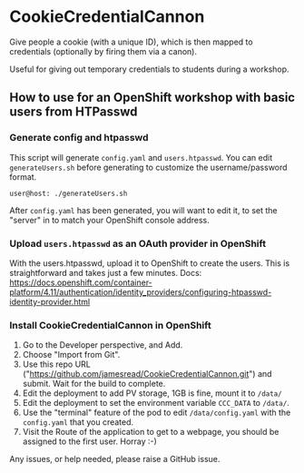 # CookieCredentialCannon

Give people a cookie (with a unique ID), which is then mapped to credentials (optionally by firing them via a canon).

Useful for giving out temporary credentials to students during a workshop.

## How to use for an OpenShift workshop with basic users from HTPasswd

### Generate config and htpasswd 

This script will generate `config.yaml` and `users.htpasswd`. You can edit `generateUsers.sh` before generating to customize the username/password format.

```
user@host: ./generateUsers.sh
```

After `config.yaml` has been generated, you will want to edit it, to set the "server" in to match your OpenShift console address.

### Upload `users.htpasswd` as an OAuth provider in OpenShift

With the users.htpasswd, upload it to OpenShift to create the users. This is straightforward and takes just a few minutes. Docs: https://docs.openshift.com/container-platform/4.11/authentication/identity_providers/configuring-htpasswd-identity-provider.html

### Install CookieCredentialCannon in OpenShift

1. Go to the Developer perspective, and Add.
2. Choose "Import from Git".
3. Use this repo URL ("https://github.com/jamesread/CookieCredentialCannon.git") and submit. Wait for the build to complete.
4. Edit the deployment to add PV storage, 1GB is fine, mount it to `/data/`
5. Edit the deployment to set the environment variable `CCC_DATA` to `/data/`.
6. Use the "terminal" feature of the pod to edit `/data/config.yaml` with the `config.yaml` that you created.
7. Visit the Route of the application to get to a webpage, you should be assigned to the first user. Horray :-)

Any issues, or help needed, please raise a GitHub issue.

